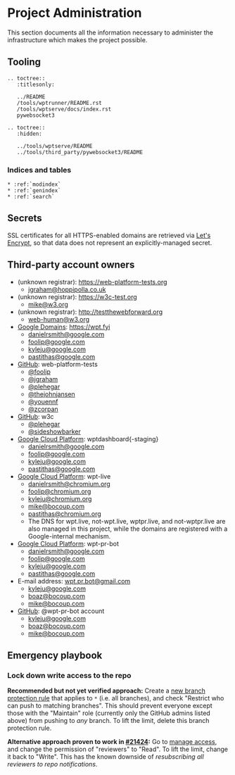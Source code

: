 # Project Administration

This section documents all the information necessary to administer the
infrastructure which makes the project possible.

## Tooling

```eval_rst
.. toctree::
   :titlesonly:

   ../README
   /tools/wptrunner/README.rst
   /tools/wptserve/docs/index.rst
   pywebsocket3

.. toctree::
   :hidden:

   ../tools/wptserve/README
   ../tools/third_party/pywebsocket3/README
```

### Indices and tables

```eval_rst
* :ref:`modindex`
* :ref:`genindex`
* :ref:`search`
```

## Secrets

SSL certificates for all HTTPS-enabled domains are retrieved via [Let's
Encrypt](https://letsencrypt.org/), so that data does not represent an
explicitly-managed secret.

## Third-party account owners

- (unknown registrar): https://web-platform-tests.org
  - jgraham@hoppipolla.co.uk
- (unknown registrar): https://w3c-test.org
  - mike@w3.org
- (unknown registrar): http://testthewebforward.org
  - web-human@w3.org
- [Google Domains](https://domains.google/): https://wpt.fyi
  - danielrsmith@google.com
  - foolip@google.com
  - kyleju@google.com
  - pastithas@google.com
- [GitHub](https://github.com/): web-platform-tests
  - [@foolip](https://github.com/foolip)
  - [@jgraham](https://github.com/jgraham)
  - [@plehegar](https://github.com/plehegar)
  - [@thejohnjansen](https://github.com/thejohnjansen)
  - [@youennf](https://github.com/youennf)
  - [@zcorpan](https://github.com/zcorpan)
- [GitHub](https://github.com/): w3c
  - [@plehegar](https://github.com/plehegar)
  - [@sideshowbarker](https://github.com/sideshowbarker)
- [Google Cloud Platform](https://cloud.google.com/): wptdashboard{-staging}
  - danielrsmith@google.com
  - foolip@google.com
  - kyleju@google.com
  - pastithas@google.com
- [Google Cloud Platform](https://cloud.google.com/): wpt-live
  - danielrsmith@chromium.org
  - foolip@chromium.org
  - kyleju@chromium.org
  - mike@bocoup.com
  - pastithas@chromium.org
  - The DNS for wpt.live, not-wpt.live, wptpr.live, and not-wptpr.live are also managed in this project, while the domains are registered with a Google-internal mechanism.
- [Google Cloud Platform](https://cloud.google.com/): wpt-pr-bot
  - danielrsmith@google.com
  - foolip@google.com
  - kyleju@google.com
  - pastithas@google.com
- E-mail address: wpt.pr.bot@gmail.com
  - kyleju@google.com
  - boaz@bocoup.com
  - mike@bocoup.com
- [GitHub](https://github.com/): @wpt-pr-bot account
  - kyleju@google.com
  - boaz@bocoup.com
  - mike@bocoup.com

## Emergency playbook

### Lock down write access to the repo

**Recommended but not yet verified approach:** Create a [new branch protection
rule](https://github.com/web-platform-tests/wpt/settings/branch_protection_rules/new)
that applies to `*` (i.e. all branches), and check "Restrict who can push to
matching branches". This should prevent everyone except those with the
"Maintain" role (currently only the GitHub admins listed above) from pushing
to *any* branch. To lift the limit, delete this branch protection rule.

**Alternative approach proven to work in
[#21424](https://github.com/web-platform-tests/wpt/issues/21424):** Go to
[manage access](https://github.com/web-platform-tests/wpt/settings/access),
and change the permission of "reviewers" to "Read". To lift the limit, change
it back to "Write". This has the known downside of *resubscribing all reviewers
to repo notifications*.

